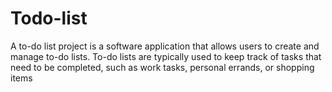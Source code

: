 # Todo-list
A to-do list project is a software application that allows users to create and manage to-do lists. To-do lists are typically used to keep track of tasks that need to be completed, such as work tasks, personal errands, or shopping items

